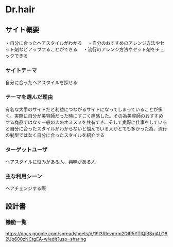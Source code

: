 # Dr.hair
## サイト概要
・自分に合ったヘアスタイルがわかる
　・自分のおすすめのアレンジ方法やセット剤などアップすることができる
　・流行のアレンジ方法やセット剤をチェックできる

### サイトテーマ
自分に合ったヘアスタイルを探せる

### テーマを選んだ理由
有名な大手のサイトだと利益につながるサイトになってしまっていることが多く、実際に自分が美容師だった時にすごく痛感した。その為美容師のおすすめする商品ではなく一般の人のオススメを共有でき、そして実際に仕事をしていると自分に合ったスタイルがわからないと悩んでいる人がとても多かった為、流行の髪型ではなく自分に合ったスタイルを紹介する

### ターゲットユーザ
ヘアスタイルに悩みがある人、興味がある人

### 主な利用シーン
ヘアチェンジする際

## 設計書

### 機能一覧
https://docs.google.com/spreadsheets/d/19I3RIevmrm2QIR5YTIQiBSxjALO82Up600zNCtgEA-w/edit?usp=sharing



